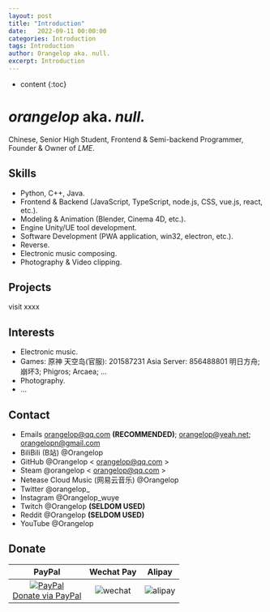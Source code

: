 ```yaml
---
layout: post
title: "Introduction"
date:   2022-09-11 00:00:00
categories: Introduction
tags: Introduction
author: Orangelop aka. null.
excerpt: Introduction
---
```


* content
{:toc}

# *orangelop* aka. *null.*

Chinese, Senior High Student, Frontend & Semi-backend Programmer, Founder & Owner of *LME*.

## Skills

* Python, C++, Java.
* Frontend & Backend (JavaScript, TypeScript, node.js, CSS, vue.js, react, etc.).
* Modeling & Animation (Blender, Cinema 4D, etc.).
* Engine Unity/UE tool development.
* Software Development (PWA application, win32, electron, etc.).
* Reverse.
* Electronic music composing.
* Photography & Video clipping.

## Projects

visit xxxx

## Interests

* Electronic music.
* Games:
原神
天空岛(官服): 201587231
Asia Server: 856488801
明日方舟; 崩坏3; Phigros; Arcaea; …
* Photography.
* …

## Contact

* Emails orangelop@qq.com **(RECOMMENDED)**; orangelop@yeah.net; orangelopn@gmail.com
* BiliBili (B站) @Orangelop
* GitHub @Orangelop < orangelop@qq.com >
* Steam @orangelop < orangelop@qq.com >
* Netease Cloud Music (网易云音乐) @Orangelop
* Twitter @orangelop_
* Instagram @Orangelop_wuye
* Twitch @Orangelop **(SELDOM USED)**
* Reddit @Orangelop **(SELDOM USED)**
* YouTube @Orangelop

## Donate

|                                                                     PayPal                                                                     |                                 Wechat Pay                                  |                                   Alipay                                    |
|:----------------------------------------------------------------------------------------------------------------------------------------------:|:---------------------------------------------------------------------------:|:---------------------------------------------------------------------------:|
| [![PayPal](https://www.paypalobjects.com/webstatic/paypalme/images/pp_logo_small.png)<br>Donate via PayPal ](https://www.paypal.me/gaohaoyang) | ![wechat](http://ww2.sinaimg.cn/large/7011d6cfjw1f3bkdw3bslj206z06q3z6.jpg) | ![alipay](http://ww2.sinaimg.cn/large/7011d6cfjw1f3bk8ikzoij20740743z5.jpg) |